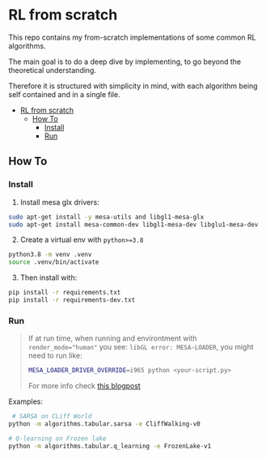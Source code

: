 # RL from scratch

This repo contains my from-scratch implementations of some common RL algorithms.

The main goal is to do a deep dive by implementing, to go beyond the theoretical
understanding.

Therefore it is structured with simplicity in mind, with each algorithm being
self contained and in a single file.

<!--ts-->
   * [RL from scratch](#rl-from-scratch)
      * [How To](#how-to)
         * [Install](#install)
         * [Run](#run)

<!-- Added by: jose, at: jue 27 oct 2022 18:32:28 CEST -->

<!--te-->


## How To

### Install

1. Install mesa glx drivers:

```bash
sudo apt-get install -y mesa-utils and libgl1-mesa-glx
sudo apt-get install mesa-common-dev libgl1-mesa-dev libglu1-mesa-dev
```

2. Create a virtual env with `python>=3.8`

```bash
python3.8 -m venv .venv
source .venv/bin/activate
```

3. Then install with:

```bash
pip install -r requirements.txt
pip install -r requirements-dev.txt
```


### Run

> If at run time, when running and environtment with `render_mode="human"` you see:
> `libGL error: MESA-LOADER`, you might need to run like:
> ```bash
> MESA_LOADER_DRIVER_OVERRIDE=i965 python <your-script.py>
> ```
> For more info check [this blogpost](https://devcodetutorial.com/faq/libgl-error-failed-to-load-drivers-iris-and-swrast-in-ubuntu-20-04)


Examples:

```bash
 # SARSA on CLiff World
python -m algorithms.tabular.sarsa -e CliffWalking-v0

# Q-learning on Frozen lake
python -m algorithms.tabular.q_learning -e FrozenLake-v1
```

